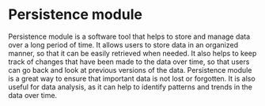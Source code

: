 # Persistence module

Persistence module is a software tool that helps to store and manage data over a long period of time. It allows users to store data in an organized manner, so that it can be easily retrieved when needed. It also helps to keep track of changes that have been made to the data over time, so that users can go back and look at previous versions of the data. Persistence module is a great way to ensure that important data is not lost or forgotten. It is also useful for data analysis, as it can help to identify patterns and trends in the data over time.
